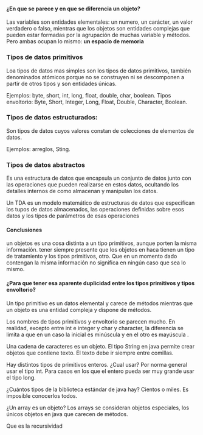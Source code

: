 #### **¿En que se parece y en que se diferencia un objeto?**
Las variables son entidades elementales: un numero, un carácter, un valor verdadero o falso, mientras que los objetos son entidades complejas que pueden estar formadas por la agrupación de muchas variable y métodos. Pero ambas ocupan lo mismo: **un espacio de memoria** 

### **Tipos de datos primitivos**
Loa tipos de datos mas simples son los tipos de datos primitivos, también denominados atómicos porque no se construyen ni se descomponen a partir de otros tipos y son entidades únicas.

Ejemplos: byte, short, int, long, float, double, char, boolean.
Tipos envoltorio: Byte, Short, Integer, Long, Float, Double, Character, Boolean.

### **Tipos de datos estructurados:**
Son tipos de datos cuyos valores constan de colecciones de elementos de datos.

Ejemplos: arreglos, Sting.
### **Tipos de datos abstractos**
Es una estructura de datos que encapsula un conjunto de datos junto con las operaciones que pueden realizarse en estos datos, ocultando los detalles internos de como almacenan y manipulan los datos.

Un TDA es un modelo matemático de estructuras de datos que especifican los tupos de datos almacenados, las operaciones definidas sobre esos datos y los tipos de parámetros de esas operaciones 

#### **Conclusiones** 
un objetos es una cosa distinta a un tipo primitivos, aunque porten la misma información. tener siempre presente que los objetos en haca tienen un tipo de tratamiento y los tipos primitivos, otro.  Que en un momento dado contengan la misma información no significa en ningún caso que sea lo mismo.

#### **¿Para que tener esa aparente duplicidad entre los tipos primitivos y tipos envoltorio?**

Un tipo primitivo es un datos elemental y carece de métodos mientras que un objeto es una entidad compleja y dispone de métodos.

Los nombres de tipos primitivos y envoltorio se parecen mucho. En realidad, excepto entre int e integer y char y character, la diferencia se limita a que en un caso la inicial es minúscula y en el otro es mayúscula .

Una cadena de caracteres es un objeto. El tipo String en java permite crear objetos que contiene texto. El texto debe ir siempre entre comillas.

Hay distintos tipos de primitivos enteros. ¿Cual usar? Por norma general usar el tipo int. Para casos en los que el entero pueda ser muy grande usar el tipo long.

¿Cuántos tipos de la biblioteca estándar de java hay? Cientos o miles. Es imposible conocerlos todos.

¿Un array es un objeto? Los arrays se consideran objetos especiales, los únicos objetos en java que carecen de métodos.

Que es la recursividad


